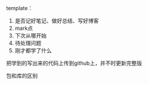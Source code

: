 template：
1. 是否记好笔记、做好总结、写好博客
2. mark点
3. 下次从哪开始
4. 待处理问题
5. 刚才都学了什么

把学到的写出来的代码上传到github上，并不时更新完整版

包和库的区别



